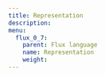 ```yaml
---
title: Representation
description:
menu:
  flux_0_7:
    parent: Flux language
    name: Representation
    weight:
---
```


